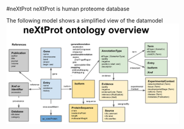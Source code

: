 #neXtProt
neXtProt is human proteome database

The following model shows a simplified view of the datamodel
<a href="https://raw.githubusercontent.com/calipho-sib/nextprot-docs/master/pages/assets/nx-model-v2.png" target="_blank"><img width="90%" src="https://raw.githubusercontent.com/calipho-sib/nextprot-docs/master/pages/assets/nx-model-v2.png"/></a>


